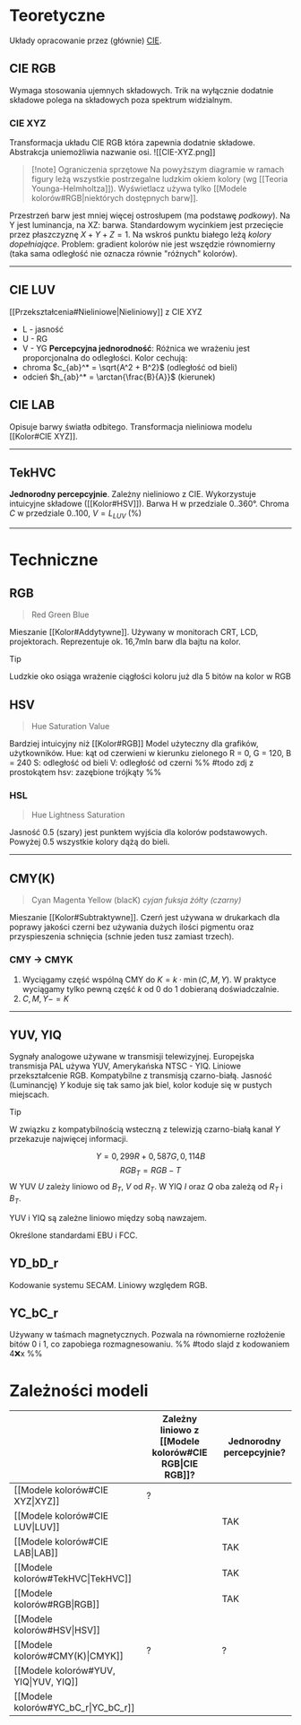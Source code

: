 # Teoretyczne
Układy opracowanie przez (głównie) [CIE]().
## CIE RGB
Wymaga stosowania ujemnych składowych.
Trik na wyłącznie dodatnie składowe polega na składowych poza spektrum widzialnym.
### CIE XYZ
Transformacja układu CIE RGB która zapewnia dodatnie składowe. Abstrakcja uniemożliwia nazwanie osi.
![[CIE-XYZ.png]]
>[!note] Ograniczenia sprzętowe
>Na powyższym diagramie w ramach figury leżą wszystkie postrzegalne ludzkim okiem kolory (wg [[Teoria Younga-Helmholtza]]). Wyświetlacz używa tylko [[Modele kolorów#RGB|niektórych dostępnych barw]].

Przestrzeń barw jest mniej więcej ostrosłupem (ma podstawę *podkowy*).
Na Y jest luminancja, na XZ: barwa.
Standardowym wycinkiem jest przecięcie przez płaszczyznę $X+Y+Z=1$. 
Na wskroś punktu białego leżą *kolory dopełniające*.
Problem: gradient kolorów nie jest wszędzie równomierny (taka sama odległość nie oznacza równie "różnych" kolorów).

---
## CIE LUV
[[Przekształcenia#Nieliniowe|Nieliniowy]] z CIE XYZ
- L - jasność 
- U - RG
- V - YG
**Percepcyjna jednorodność**: Różnica we wrażeniu jest proporcjonalna do odległości. 
Kolor cechują:
- chroma $c_{ab}^* = \sqrt{A^2 + B^2}$ (odległość od bieli)
- odcień $h_{ab}^* = \arctan{\frac{B}{A}}$ (kierunek)
## CIE LAB
Opisuje barwy światła odbitego. Transformacja nieliniowa modelu [[Kolor#CIE XYZ]].

---
## TekHVC
**Jednorodny percepcyjnie**. Zależny nieliniowo z CIE.
Wykorzystuje intuicyjne składowe ([[Kolor#HSV]]). 
Barwa H w przedziale 0..360°. Chroma $C$ w przedziale $0..100$, $V=L_{LUV}$ (%)

---
# Techniczne
## RGB
> Red Green Blue

Mieszanie [[Kolor#Addytywne]]. Używany w monitorach CRT, LCD, projektorach. Reprezentuje ok. 16,7mln barw dla bajtu na kolor.
>[!tip]
>Ludzkie oko osiąga wrażenie ciągłości koloru już dla 5 bitów na kolor w RGB
## HSV
> Hue Saturation Value

Bardziej intuicyjny niż [[Kolor#RGB]] Model użyteczny dla grafików, użytkowników.
Hue: kąt od czerwieni w kierunku zielonego R = 0, G = 120, B = 240
S: odległość od bieli
V: odległość od czerni %% #todo zdj z prostokątem hsv: zazębione trójkąty %%
### HSL
> Hue Lightness Saturation

Jasność 0.5 (szary) jest punktem wyjścia dla kolorów podstawowych. Powyżej 0.5 wszystkie kolory dążą do bieli.

---
## CMY(K)
> Cyan Magenta Yellow (blacK)
> *cyjan fuksja żółty (czarny)*

Mieszanie [[Kolor#Subtraktywne]]. Czerń jest używana w drukarkach dla poprawy jakości czerni bez używania dużych ilości pigmentu oraz przyspieszenia schnięcia (schnie jeden tusz zamiast trzech).
### CMY -> CMYK
1. Wyciągamy część wspólną CMY do $K = k\cdot \min (C,M,Y)$. W praktyce wyciągamy tylko pewną część $k$ od 0 do 1 dobieraną doświadczalnie.
2. $C, M, Y -= K$

---
## YUV, YIQ
Sygnały analogowe używane w transmisji telewizyjnej. Europejska transmisja PAL używa YUV, Amerykańska NTSC - YIQ. Liniowe przekształcenie RGB.
Kompatybilne z transmisją czarno-białą. Jasność (Luminancję) $Y$ koduje się tak samo jak biel, kolor koduje się w pustych miejscach.
>[!tip]
>W związku z kompatybilnością wsteczną z telewizją czarno-białą kanał $Y$ przekazuje najwięcej informacji.

$$ Y = 0,299R + 0,587G, 0,114B$$
$$RGB_T = RGB-T$$
W YUV $U$ zależy liniowo od $B_T$, $V$ od $R_T$.
W YIQ $I$ oraz $Q$ oba zależą od $R_T$ i $B_T$.

YUV i YIQ są zależne liniowo między sobą nawzajem.

Określone standardami EBU i FCC.
## YD_bD_r
Kodowanie systemu SECAM. Liniowy względem RGB.
## YC_bC_r
Używany w taśmach magnetycznych. Pozwala na równomierne rozłożenie bitów 0 i 1, co zapobiega rozmagnesowaniu.
 %% #todo slajd z kodowaniem 4:x:x %%

# Zależności modeli

|                                       | Zależny liniowo z [[Modele kolorów#CIE RGB\|CIE RGB]]? | Jednorodny percepcyjnie? |
| ------------------------------------- | ------------------------------------------------------ | ------------------------ |
| [[Modele kolorów#CIE XYZ\|XYZ]]       | ?                                                      |                          |
| [[Modele kolorów#CIE LUV\|LUV]]       |                                                        | TAK                      |
| [[Modele kolorów#CIE LAB\|LAB]]       |                                                        | TAK                      |
| [[Modele kolorów#TekHVC\|TekHVC]]     |                                                        | TAK                      |
| [[Modele kolorów#RGB\|RGB]]           |                                                        | TAK                      |
| [[Modele kolorów#HSV\|HSV]]           |                                                        |                          |
| [[Modele kolorów#CMY(K)\|CMYK]]       | ?                                                      | ?                        |
| [[Modele kolorów#YUV, YIQ\|YUV, YIQ]] |                                                        |                          |
| [[Modele kolorów#YC_bC_r\|YC_bC_r]]   |                                                        |                          |
 